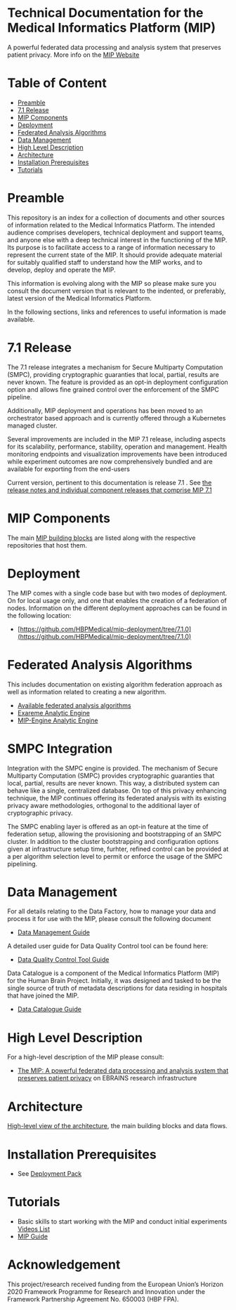 # Technical Documentation for the Medical Informatics Platform (MIP)  <!-- omit in toc --> 


A powerful federated data processing and analysis system that preserves patient privacy. More info on the [MIP Website](https://ebrains.eu/service/medical-informatics-platform/) 

# Table of Content <!-- omit in toc --> 

- [Preamble](#preamble)
- [7.1 Release](#71-release)
- [MIP Components](#mip-components)
- [Deployment](#deployment)
- [Federated Analysis Algorithms](#federated-analysis-algorithms)
- [Data Management](#data-management)
- [High Level Description](#high-level-description)
- [Architecture](#architecture)
- [Installation Prerequisites](#installation-prerequisites)
- [Tutorials](#tutorials)

# Preamble

This repository is an index for a collection of documents and other sources of information related to the Medical Informatics Platform. The intended audience comprises developers, technical deployment and support teams, and anyone else with a deep technical interest in the functioning of the MIP. Its purpose is to facilitate access to a range of information necessary to represent the current state of the MIP. It should provide adequate material for suitably qualified staff to understand how the MIP works, and to develop, deploy and operate the MIP.

This information is evolving along with the MIP so please make sure you consult the document version that is relevant to the indented, or preferably, latest version of the Medical Informatics Platform.

In the following sections, links and references to useful information is made available.

# 7.1 Release

The 7.1 release integrates a mechanism for Secure Multiparty Computation (SMPC), providing cryptographic guaranties that local, partial, results are never known. The feature is provided as an opt-in deployment configuration option and allows fine grained control over the enforcement of the SMPC pipeline.

Additionally, MIP deployment and operations has been moved to an orchestrator based approach and is currently offered through a Kubernetes managed cluster.

Several improvements are included in the MIP 7.1 release, including aspects for its scalability, performance, stability, operation and management. Health monitoring endpoints and visualization improvements have been introduced while experiment outcomes are now comprehensively bundled and are available for exporting from the end-users

Current version, pertinent to this documentation is release 7.1 . See [the release notes and individual component releases that comprise MIP 7.1](./Components.md)

# MIP Components

The main [MIP building blocks](./Components.md) are listed along with the respective repositories that host them.

# Deployment

The MIP comes with a single code base but with two modes of deployment. On for local usage only, and one that enables the creation of a federation of nodes. Information on the different deployment approaches can be found in the following location:

- [https://github.com/HBPMedical/mip-deployment/tree/7.1.0](https://github.com/HBPMedical/mip-deployment/tree/7.1.0)

# Federated Analysis Algorithms

This includes documentation on existing algorithm federation approach as well as information related to creating a new algorithm.

- [Available federated analysis algorithms](./algorithms.md)
- [Exareme Analytic Engine](https://github.com/madgik/exareme/tree/24.5.1)
- [MIP-Engine Analytic Engine](https://github.com/madgik/MIP-Engine/tree/0.17.1)


# SMPC Integration

Integration with the SMPC engine is provided. The mechanism of Secure Multiparty Computation (SMPC) provides cryptographic guaranties that local, partial, results are never known. This way, a distributed system can behave like a single, centralized database. On top of this privacy enhancing technique, the MIP continues offering its federated analysis with its existing privacy aware methodologies, orthogonal to the additional layer of cryptographic privacy.

The SMPC enabling layer is offered as an opt-in feature at the time of federation setup, allowing the provisioning and bootstrapping of an SMPC cluster. In addition to the cluster bootstrapping and configuration options given at infrastructure setup time, furhter, refined control can be provided at a per algorithm selection level to permit or enforce the usage of the SMPC pipelining.

# Data Management

For all details relating to the Data Factory, how to manage your data and process it for use with the MIP, please consult the following document

- [Data Management Guide](https://github.com/HBPMedical/mip-docs/blob/master/MIP_Data_management_documentation.md)

A detailed user guide for Data Quality Control tool can be found here:
 - [Data Quality Control Tool Guide](https://github.com/HBPMedical/DataQualityControlTool/wiki)

Data Catalogue is a component of the Medical Informatics Platform (MIP) for the Human Brain Project. Initially, it was designed and tasked to be the single source of truth of metadata descriptions for data residing in hospitals that have joined the MIP.
 - [Data Catalogue Guide](https://github.com/HBPMedical/DataCatalogue)

# High Level Description

For a high-level description of the MIP please consult:

- [The MIP: A powerful federated data processing and analysis system that preserves patient privacy](https://ebrains.eu/service/medical-informatics-platform/) on EBRAINS research infrastructure


# Architecture

[High-level view of the architecture](./Architecture.md), the main building blocks and data flows.

# Installation Prerequisites

- See [Deployment Pack](deployment-pack/README.md)

# Tutorials
- Basic skills to start working with the MIP and conduct initial experiments [Videos List](./video-tutorial.md)
- [MIP Guide](./docs/mip_guide_updated.pdf)

# Acknowledgement
This project/research received funding from the European Union’s Horizon 2020 Framework Programme for Research and Innovation under the Framework Partnership Agreement No. 650003 (HBP FPA).
